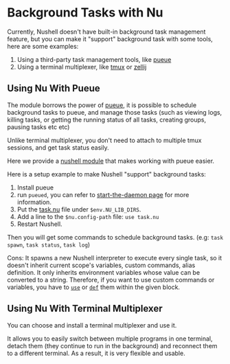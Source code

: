 # Background Tasks with Nu

Currently, Nushell doesn't have built-in background task management feature, but you can make it "support" background task with some tools, here are some examples:

1. Using a third-party task management tools, like [pueue](https://github.com/Nukesor/pueue)
2. Using a terminal multiplexer, like [tmux](https://github.com/tmux/tmux/wiki) or [zellij](https://zellij.dev/)

## Using Nu With Pueue

The module borrows the power of [pueue](https://github.com/Nukesor/pueue), it is possible to schedule background tasks to pueue, and manage those tasks (such as viewing logs, killing tasks, or getting the running status of all tasks, creating groups, pausing tasks etc etc)

Unlike terminal multiplexer, you don't need to attach to multiple tmux sessions, and get task status easily.

Here we provide a [nushell module](https://github.com/nushell/nu_scripts/tree/main/modules/background_task) that makes working with pueue easier.

Here is a setup example to make Nushell "support" background tasks:

1. Install pueue
2. run `pueued`, you can refer to [start-the-daemon page](https://github.com/Nukesor/pueue/wiki/Get-started#start-the-daemon) for more information.
3. Put the [task.nu](https://github.com/nushell/nu_scripts/blob/main/modules/background_task/task.nu) file under `$env.NU_LIB_DIRS`.
4. Add a line to the `$nu.config-path` file: `use task.nu`
5. Restart Nushell.

Then you will get some commands to schedule background tasks. (e.g: `task spawn`, `task status`, `task log`)

Cons: It spawns a new Nushell interpreter to execute every single task, so it doesn't inherit current scope's variables, custom commands, alias definition.
It only inherits environment variables whose value can be converted to a string.
Therefore, if you want to use custom commands or variables, you have to [`use`](/commands/docs/use.md) or [`def`](/commands/docs/def.md) them within the given block.

## Using Nu With Terminal Multiplexer

You can choose and install a terminal multiplexer and use it.

It allows you to easily switch between multiple programs in one terminal, detach them (they continue to run in the background) and reconnect them to a different terminal. As a result, it is very flexible and usable.
